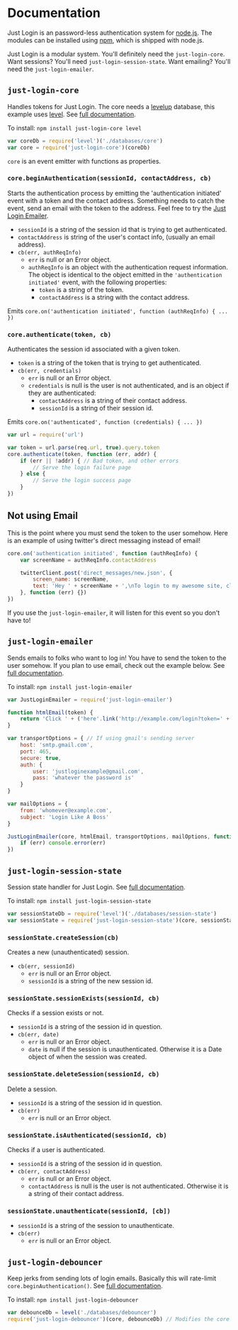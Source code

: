 # Documentation

Just Login is an password-less authentication system for [node.js][node]. The modules can be installed using [npm][npm], which is shipped with node.js.

Just Login is a modular system. You'll definitely need the `just-login-core`. Want sessions? You'll need `just-login-session-state`. Want emailing? You'll need the `just-login-emailer`.

## `just-login-core`

Handles tokens for Just Login. The core needs a [levelup][levelup] database, this example uses [level][level]. See [full documentation][core].

To install: `npm install just-login-core level`

```js
var coreDb = require('level')('./databases/core')
var core = require('just-login-core')(coreDb)
```

`core` is an event emitter with functions as properties.

### `core.beginAuthentication(sessionId, contactAddress, cb)`

Starts the authentication process by emitting the 'authentication initiated' event with a token and the contact address. Something needs to catch the event, send an email with the token to the address. Feel free to try the [Just Login Emailer][emlr].

- `sessionId` is a string of the session id that is trying to get authenticated.
- `contactAddress` is string of the user's contact info, (usually an email address).
- `cb(err, authReqInfo)`
	- `err` is null or an Error object.
	- `authReqInfo` is an object with the authentication request information. The object is identical to the object emitted in the `'authentication initiated'` event, with the following properties:
		- `token` is a string of the token.
		- `contactAddress` is a string with the contact address.

Emits `core.on('authentication initiated', function (authReqInfo) { ... })`

### `core.authenticate(token, cb)`

Authenticates the session id associated with a given token.

- `token` is a string of the token that is trying to get authenticated.
- `cb(err, credentials)`
	- `err` is null or an Error object.
	- `credentials` is null is the user is not authenticated, and is an object if they are authenticated:
		- `contactAddress` is a string of their contact address.
		- `sessionId` is a string of their session id.

Emits `core.on('authenticated', function (credentials) { ... })`

```js
var url = require('url')

var token = url.parse(req.url, true).query.token
core.authenticate(token, function (err, addr) {
	if (err || !addr) { // Bad token, and other errors
		// Serve the login failure page
	} else {
		// Serve the login success page
	}
})
```

## Not using Email

This is the point where you must send the token to the user somehow. Here is an example of using twitter's direct messaging instead of email!

```js
core.on('authentication initiated', function (authReqInfo) {
	var screenName = authReqInfo.contactAddress

	twitterClient.post('direct_messages/new.json', {
		screen_name: screenName,
		text: 'Hey ' + screenName + ',\nTo login to my awesome site, click here: http://example.com/login?token=' + authReqInfo.token
	}, function (err) {})
})
```

If you use the `just-login-emailer`, it will listen for this event so you don't have to!

## `just-login-emailer`

Sends emails to folks who want to log in! You have to send the token to the user somehow. If you plan to use email, check out the example below. See [full documentation][emlr].

To install: `npm install just-login-emailer`

```js
var JustLoginEmailer = require('just-login-emailer')

function htmlEmail(token) {
	return 'Click ' + ('here'.link('http://example.com/login?token=' + token)) + ' to login like a boss.'
}

var transportOptions = { // If using gmail's sending server
	host: 'smtp.gmail.com',
	port: 465,
	secure: true,
	auth: {
		user: 'justloginexample@gmail.com',
		pass: 'whatever the password is'
	}
}

var mailOptions = {
	from: 'whomever@example.com',
	subject: 'Login Like A Boss'
}

JustLoginEmailer(core, htmlEmail, transportOptions, mailOptions, function (err) {
	if (err) console.error(err)
})
```

## `just-login-session-state`

Session state handler for Just Login. See [full documentation][snse].

To install: `npm install just-login-session-state`

```js
var sessionStateDb = require('level')('./databases/session-state')
var sessionState = require('just-login-session-state')(core, sessionStateDb, [options])
```

### `sessionState.createSession(cb)`

Creates a new (unauthenticated) session.

- `cb(err, sessionId)`
	- `err` is null or an Error object.
	- `sessionId` is a string of the new session id.

### `sessionState.sessionExists(sessionId, cb)`

Checks if a session exists or not.

- `sessionId` is a string of the session id in question.
- `cb(err, date)`
	- `err` is null or an Error object.
	- `date` is null if the session is unauthenticated. Otherwise it is a Date object of when the session was created.

### `sessionState.deleteSession(sessionId, cb)`

Delete a session.

- `sessionId` is a string of the session id in question.
- `cb(err)`
	- `err` is null or an Error object.

### `sessionState.isAuthenticated(sessionId, cb)`

Checks if a user is authenticated.

- `sessionId` is a string of the session id in question.
- `cb(err, contactAddress)`
	- `err` is null or an Error object.
	- `contactAddress` is null is the user is not authenticated. Otherwise it is a string of their contact address.

### `sessionState.unauthenticate(sessionId, [cb])`

- `sessionId` is a string of the session to unauthenticate.
- `cb(err)`
	- `err` is null or an Error object.

## `just-login-debouncer`

Keep jerks from sending lots of login emails. Basically this will rate-limit `core.beginAuthentication()`. See [full documentation][dbnc].

To install: `npm install just-login-debouncer`

```js
var debounceDb = level('./databases/debouncer')
require('just-login-debouncer')(core, debounceDb) // Modifies the core
```


[core]: https://github.com/coding-in-the-wild/just-login-core
[dbnc]: https://github.com/coding-in-the-wild/just-login-debouncer
[snse]: https://github.com/coding-in-the-wild/just-login-session-state
[clnt]: https://github.com/coding-in-the-wild/just-login-client
[emlr]: https://github.com/coding-in-the-wild/just-login-emailer
[dnode]: https://github.com/substack/dnode
[levelup]: https://github.com/rvagg/node-levelup
[level]: https://github.com/rvagg/node-levelup
[node]: https://nodejs.org/en/download/
[npm]: http://npmjs.org
